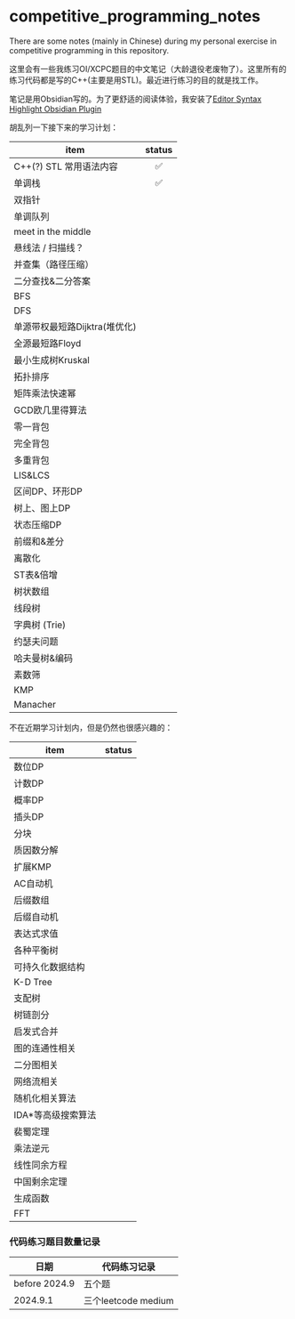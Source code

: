 # competitive_programming_notes

There are some notes (mainly in Chinese) during my personal exercise in competitive programming in this repository.

这里会有一些我练习OI/XCPC题目的中文笔记（大龄退役老废物了）。这里所有的练习代码都是写的C++(主要是用STL)。最近进行练习的目的就是找工作。

笔记是用Obsidian写的。为了更舒适的阅读体验，我安装了[Editor Syntax Highlight Obsidian Plugin](https://github.com/deathau/cm-editor-syntax-highlight-obsidian)

胡乱列一下接下来的学习计划：

| item                | status |
| ------------------- | :----: |
| C++(?) STL 常用语法内容   |   ✅    |
| 单调栈                 |   ✅    |
| 双指针                 |        |
| 单调队列                |        |
| meet in the middle  |        |
| 悬线法 / 扫描线？          |        |
| 并查集（路径压缩）           |        |
| 二分查找&二分答案           |        |
| BFS                 |        |
| DFS                 |        |
| 单源带权最短路Dijktra(堆优化) |        |
| 全源最短路Floyd          |        |
| 最小生成树Kruskal        |        |
| 拓扑排序                |        |
| 矩阵乘法快速幂             |        |
| GCD欧几里得算法           |        |
| 零一背包                |        |
| 完全背包                |        |
| 多重背包                |        |
| LIS&LCS             |        |
| 区间DP、环形DP           |        |
| 树上、图上DP             |        |
| 状态压缩DP              |        |
| 前缀和&差分              |        |
| 离散化                 |        |
| ST表&倍增              |        |
| 树状数组                |        |
| 线段树                 |        |
| 字典树 (Trie)          |        |
| 约瑟夫问题               |        |
| 哈夫曼树&编码             |        |
| 素数筛                 |        |
| KMP                 |        |
| Manacher            |        |

不在近期学习计划内，但是仍然也很感兴趣的：

| item         | status |
| ------------ | ------ |
| 数位DP         |        |
| 计数DP         |        |
| 概率DP         |        |
| 插头DP         |        |
| 分块           |        |
| 质因数分解        |        |
| 扩展KMP        |        |
| AC自动机        |        |
| 后缀数组         |        |
| 后缀自动机        |        |
| 表达式求值        |        |
| 各种平衡树        |        |
| 可持久化数据结构     |        |
| K-D Tree     |        |
| 支配树          |        |
| 树链剖分         |        |
| 启发式合并        |        |
| 图的连通性相关      |        |
| 二分图相关        |        |
| 网络流相关        |        |
| 随机化相关算法      |        |
| IDA\*等高级搜索算法 |        |
| 裴蜀定理         |        |
| 乘法逆元         |        |
| 线性同余方程       |        |
| 中国剩余定理       |        |
| 生成函数         |        |
| FFT          |        |



### 代码练习题目数量记录
| 日期         | 代码练习记录 |
| ------------ | ------ |
| before 2024.9    |    五个题    |
| 2024.9.1    |    三个leetcode medium    |

